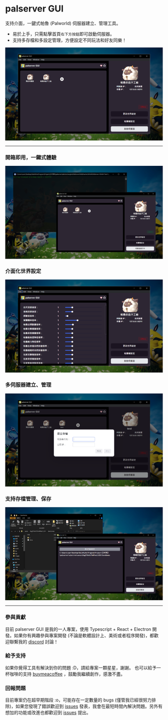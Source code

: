 # palserver GUI

支持介面，一鍵式帕魯 (Palworld) 伺服器建立、管理工具。

- 易於上手，只需點擊首頁`右下方按鈕`即可啟動伺服器。
- 支持多存檔和多設定管理，方便設定不同玩法和好友同樂！

![alt text](/readme//2.png)

---

### 開箱即用，一鍵式體驗

![alt text](/readme//1.png)

### 介面化世界設定

![alt text](/readme//3.png)

### 多伺服器建立、管理

![alt text](/readme/5.png)

### 支持存檔管理、保存

![alt text](/readme//4.png)


---

### 參與貢獻

目前 palserver GUI 是我的一人專案，使用 Typescript + React + Electron 開發。如果你有興趣參與專案開發 (不論是軟體設計上、美術或者程序開發)，都歡迎聯繫我的 [discord](https://discord.com/users/520869862650937364) 討論！

### 給予支持

如果你覺得工具有解決到你的問題 :D，請給專案一顆星星，謝謝。
也可以給予一杯咖啡的支持 [buymeacoffee](https://www.buymeacoffee.com/dalufish) ，鼓勵我繼續創作，感激不盡。

### 回報問題

目前專案仍在超早期階段 :o，可能存在一定數量的 bugs (僅管我已經很努力排除)，如果您發現了錯誤歡迎到 [issues](https://github.com/Dalufishe/palserver-GUI/issues) 發表，我會在最短時間內解決問題。另外有想加的功能或改進也都歡迎到 [issues](https://github.com/Dalufishe/palserver-GUI/issues) 提出。